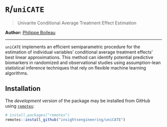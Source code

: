 
<!-- README.md is generated from README.Rmd. Please edit that file -->

# `R`/`uniCATE`

> Univarite Conditional Average Treatment Effect Estimation

**Author:** [Philippe Boileau](https://pboileau.ca/)

<!-- badges: start -->
<!-- badges: end -->

------------------------------------------------------------------------

`uniCATE` implements an efficient semiparametric procedure for the
estimation of individual variables’ conditional average treatment
effects’ best linear approximations. This method can identify potential
predictive biomarkers in randomized and observational studies using
assumption-lean statistical inference techniques that rely on flexible
machine learning algorithms.

## Installation

The *development version* of the package may be installed from GitHub
using [`remotes`](https://CRAN.R-project.org/package=remotes):

``` r
# install.packages("remotes")
remotes::install_github("insightsengineering/uniCATE")
```
